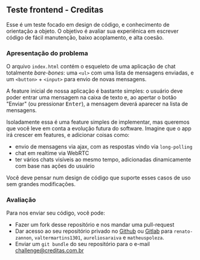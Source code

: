 ## Teste frontend - Creditas

Esse é um teste focado em design de código, e conhecimento de orientação a 
objeto. O objetivo é avaliar sua experiênica em escrever código de fácil 
manutenção, baixo acoplamento, e alta coesão.

### Apresentação do problema

O arquivo `index.html` contém o esqueleto de uma aplicação de chat totalmente 
*bare-bones*: uma `<ul>` com uma lista de mensagens enviadas, e um `<button>` + `<input>` 
para envio de novas mensagens.

A feature inicial de nossa aplicação é bastante simples: o usuário deve poder 
entrar uma mensagem na caixa de texto e, ao apertar o botão "Enviar" (ou 
pressionar <kbd>Enter</kbd>), a mensagem deverá aparecer na lista de mensagens.

Isoladamente essa é uma feature simples de implementar, mas queremos que você 
leve em conta a evolução futura do software. Imagine que o app irá crescer em 
features, e adicionar coisas como:
* envio de mensagens via ajax, com as respostas vindo via `long-polling`
* chat em realtime via WebRTC
* ter vários chats visíveis ao mesmo tempo, adicionadas dinamicamente com base nas ações do usuário

Você deve pensar num design de código que suporte esses casos de uso sem 
grandes modificações.

### Avaliação

Para nos enviar seu código, você pode:
* Fazer um fork desse repositório e nos mandar uma pull-request
* Dar acesso ao seu repositório privado no [Github](http://github.com) ou [Gitlab](http://gitlab.com) para `renato-zannon`, `valtermartins1301`, `aureliosaraiva` e `matheuspoleza`.
* Enviar um `git bundle` do seu repositório para o e-mail challenge@creditas.com.br
